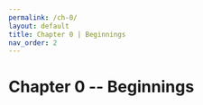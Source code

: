 ```yaml
---
permalink: /ch-0/
layout: default
title: Chapter 0 | Beginnings
nav_order: 2
---
```


# Chapter 0 -- Beginnings
